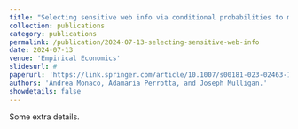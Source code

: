 ```yaml
---
title: "Selecting sensitive web info via conditional probabilities to model economics and financial variables"
collection: publications
category: publications
permalink: /publication/2024-07-13-selecting-sensitive-web-info
date: 2024-07-13
venue: 'Empirical Economics'
slidesurl: #
paperurl: 'https://link.springer.com/article/10.1007/s00181-023-02463-1'
authors: 'Andrea Monaco, Adamaria Perrotta, and Joseph Mulligan.'
showdetails: false
---
```


Some extra details.